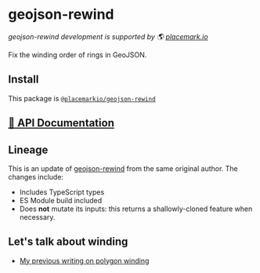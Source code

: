 # geojson-rewind

_geojson-rewind development is supported by 🌎 [placemark.io](https://placemark.io/)_

Fix the winding order of rings in GeoJSON.

## Install

This package is [`@placemarkio/geojson-rewind`](https://www.npmjs.com/package/@placemarkio/geojson-rewind)

## [📕 API Documentation](https://github.com/placemark/geojson-rewind.git)

## Lineage

This is an update of [geojson-rewind](https://github.com/mapbox/geojson-rewind.git) from
the same original author. The changes include:

- Includes TypeScript types
- ES Module build included
- Does **not** mutate its inputs: this returns a shallowly-cloned
  feature when necessary.

## Let's talk about winding

- [My previous writing on polygon winding](https://macwright.com/2015/03/23/geojson-second-bite.html#winding)
